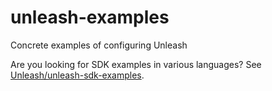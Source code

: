 # unleash-examples
Concrete examples of configuring Unleash

Are you looking for SDK examples in various languages? See [Unleash/unleash-sdk-examples](https://github.com/Unleash/unleash-sdk-examples).
